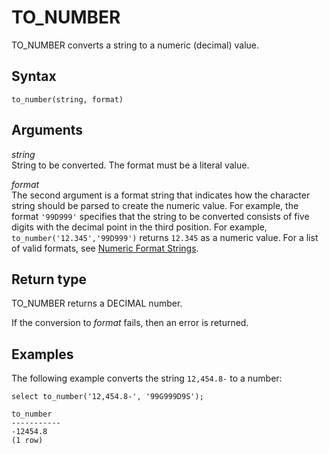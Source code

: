 # TO\_NUMBER<a name="r_TO_NUMBER"></a>

TO\_NUMBER converts a string to a numeric \(decimal\) value\. 

## Syntax<a name="r_TO_NUMBER-synopsis"></a>

```
to_number(string, format)
```

## Arguments<a name="r_TO_NUMBER-arguments"></a>

 *string*   
String to be converted\. The format must be a literal value\. 

 *format*   
The second argument is a format string that indicates how the character string should be parsed to create the numeric value\. For example, the format `'99D999'` specifies that the string to be converted consists of five digits with the decimal point in the third position\. For example, `to_number('12.345','99D999')` returns `12.345` as a numeric value\. For a list of valid formats, see [ Numeric Format Strings](r_Numeric_formating.md)\. 

## Return type<a name="r_TO_NUMBER-return-type"></a>

TO\_NUMBER returns a DECIMAL number\. 

If the conversion to *format* fails, then an error is returned\. 

## Examples<a name="r_TO_NUMBER-examples"></a>

The following example converts the string `12,454.8-` to a number: 

```
select to_number('12,454.8-', '99G999D9S');

to_number
-----------
-12454.8
(1 row)
```